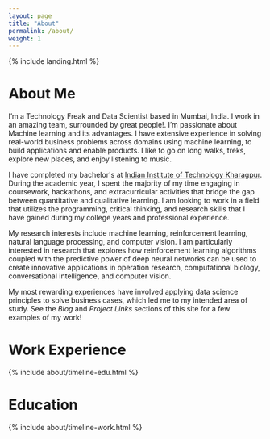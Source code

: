 ```yaml
---
layout: page
title: "About"
permalink: /about/
weight: 1
---
```


{% include landing.html %}

# **About Me**

 I’m a  Technology Freak and Data Scientist based in Mumbai, India. I work in an amazing team, surrounded by great people!. I’m passionate about Machine learning and its advantages. I have extensive experience in solving real-world business problems across domains using machine learning, to build applications and enable products. I like to go on long walks, treks, explore new places, and enjoy listening to music.

I have completed my bachelor's at [Indian Institute of  Technology Kharagpur](http://www.iitkgp.ac.in/). During the academic year, I spent the majority of my time engaging in coursework, hackathons, and extracurricular activities that bridge the gap between quantitative and qualitative learning. I am looking to work in a field that utilizes the programming, critical thinking, and research skills that I have gained during my college years and professional experience.

My research interests include machine learning, reinforcement learning, natural language processing, and computer vision. I am particularly interested in research that explores how reinforcement learning algorithms coupled with the predictive power of deep neural networks can be used to create innovative applications in operation research, computational biology, conversational intelligence, and computer vision.

My most rewarding experiences have involved applying data science principles to solve business cases, which led me to my intended area of study. See the *Blog* and *Project Links* sections of this site for a few examples of my work!<br>

<!-- <div class="row">
{% include about/skills.html title="Programming Skills" source=site.data.programming-skills %}
{% include about/skills.html title="Other Skills" source=site.data.other-skills %}
</div> -->

# **Work Experience**
<div class="row">
{% include about/timeline-edu.html %}
</div>

# **Education**
<div class="row">
{% include about/timeline-work.html %}
</div>